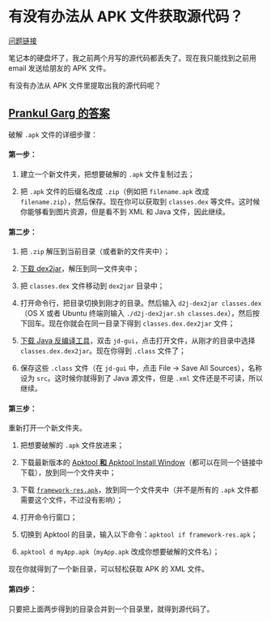 # 有没有办法从 APK 文件获取源代码？

[问题链接](http://stackoverflow.com/questions/3593420/is-there-a-way-to-get-the-source-code-from-an-apk-file)

笔记本的硬盘坏了，我之前两个月写的源代码都丢失了。现在我只能找到之前用 email 发送给朋友的 APK 文件。

有没有办法从 APK 文件里提取出我的源代码呢？

## [Prankul Garg 的答案](http://stackoverflow.com/a/6081365/5262638)

破解 `.apk` 文件的详细步骤：

#### 第一步：

 1. 建立一个新文件夹，把想要破解的 `.apk` 文件复制过去；
 
 2. 把 `.apk` 文件的后缀名改成 `.zip`（例如把 `filename.apk` 改成 `filename.zip`），然后保存。现在你可以获取到 `classes.dex` 等文件。这时候你能够看到图片资源，但是看不到 XML 和 Java 文件，因此继续。

#### 第二步：

 1. 把 `.zip` 解压到当前目录（或者新的文件夹中）；
 
 2. [下载 dex2jar](https://github.com/pxb1988/dex2jar)，解压到同一文件夹中；
 
 3. 把 `classes.dex` 文件移动到 `dex2jar` 目录中；
 
 4. 打开命令行，把目录切换到刚才的目录。然后输入 `d2j-dex2jar classes.dex`（OS X 或者 Ubuntu 终端则输入 `./d2j-dex2jar.sh classes.dex`），然后按下回车。现在你就会在同一目录下得到 `classes.dex.dex2jar` 文件；
 
 5. [下载 Java 反编译工具](http://jd.benow.ca/)，双击 `jd-gui`，点击打开文件，从刚才的目录中选择 `classes.dex.dex2jar`。现在你得到 `.class` 文件了；
 
 6. 保存这些 `.class` 文件（在 `jd-gui` 中，点击 File -> Save All Sources），名称设为 `src`。这时候你就得到了 Java 源文件，但是 `.xml` 文件还是不可读，所以继续。

#### 第三步：

重新打开一个新文件夹。

 1. 把想要破解的 `.apk` 文件放进来；
 
 2. 下载最新版本的 [Apktool **和** Apktool Install Window](http://ibotpeaches.github.io/Apktool/install/)（都可以在同一个链接中下载），放到同一个文件夹中；
 
 3. 下载 [`framework-res.apk`](https://www.androidfilehost.com/?fid=23212708291677144)，放到同一个文件夹中（并不是所有的 `.apk` 文件都需要这个文件，不过没有影响）；
 
 4. 打开命令行窗口；
 
 5. 切换到 Apktool 的目录，输入以下命令：`apktool if framework-res.apk`；
 
 6. `apktool d myApp.apk`（`myApp.apk` 改成你想要破解的文件名）；

现在你就得到了一个新目录，可以轻松获取 APK 的 XML 文件。

#### 第四步：

只要把上面两步得到的目录合并到一个目录里，就得到源代码了。
